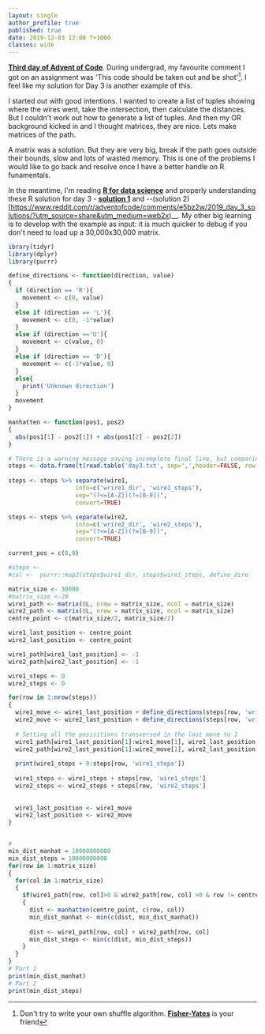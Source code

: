```yaml
---
layout: single
author_profile: true
published: true
date: 2019-12-03 12:00 f+1000
classes: wide
---
```


__[Third day of Advent of Code](https://adventofcode.com/2019/day/3)__. During undergrad, my favourite comment I got on an assignment was 'This code should be taken out and be shot'[^1]. I feel like my solution for Day 3 is another example of this.

I started out with good intentions. I wanted to create a list of tuples showing where the wires went, take the intersection, then calculate the distances. But I couldn't work out how to generate a list of tuples. And then my OR background kicked in and I thought matrices, they are nice. Lets make matrices of the path. 

A matrix was a solution. But they are very big, break if the path goes outside their bounds, slow and lots of wasted memory. This is one of the problems I would like to go back and resolve once I have a better handle on R funamentals.

In the meantime, I'm reading __[R for data science](https://r4ds.had.co.nz/)__ and properly understanding these R solution for day 3  - __[solution 1](https://www.reddit.com/r/adventofcode/comments/e5bz2w/2019_day_3_solutions/?utm_source=share&utm_medium=web2x)__ and --(solution 2)[https://www.reddit.com/r/adventofcode/comments/e5bz2w/2019_day_3_solutions/?utm_source=share&utm_medium=web2x)__. My other big learning is to develop with the example as input: it is much quicker to debug if you don't need to load up a 30,000x30,000 matrix.

```R
ibrary(tidyr)
library(dplyr)
library(purrr)

define_directions <- function(direction, value)
{
  if (direction == 'R'){
    movement <- c(0, value)
  }
  else if (direction == 'L'){
    movement <- c(0, -1*value)
  }
  else if (direction =='U'){
    movement <- c(value, 0)
  }
  else if (direction == 'D'){
    movement <- c(-1*value, 0)
  }
  else{
    print('Unknown direction')
  }
  movement
}

manhatten <- function(pos1, pos2)
{
  abs(pos1[1] - pos2[1]) + abs(pos1[2] - pos2[2])
}

# There is a warning message saying incomplete final line, but comparing the lengths it it fine
steps <- data.frame(t(read.table('day3.txt', sep=',',header=FALSE, row.name=c('wire1', 'wire2'))))
                    
steps <- steps %>% separate(wire1,
                   into=c('wrire1_dir', 'wire1_steps'),                                      
                   sep="(?<=[A-Z])(?=[0-9])",
                   convert=TRUE)

steps <- steps %>% separate(wire2,
                   into=c('wrire2_dir', 'wire2_steps'),                                      
                   sep="(?<=[A-Z])(?=[0-9])",
                   convert=TRUE)

current_pos = c(0,0)

#steps <- 
#cal <-  purrr::map2(steps$wire1_dir, steps$wire1_steps, define_dire

matrix_size <- 30000
#matrix_size <-20
wire1_path <- matrix(0L, nrow = matrix_size, ncol = matrix_size)
wire2_path <- matrix(0L, nrow = matrix_size, ncol = matrix_size)
centre_point <- c(matrix_size/2, matrix_size/2)

wire1_last_position <- centre_point
wire2_last_position <- centre_point

wire1_path[wire1_last_position] <- -1
wire2_path[wire2_last_position] <- -1

wire1_steps <- 0
wire2_steps <- 0

for(row in 1:nrow(steps))
{
  wire1_move <- wire1_last_position + define_directions(steps[row, 'wrire1_dir'], steps[row, 'wire1_steps'])
  wire2_move <- wire2_last_position + define_directions(steps[row, 'wrire2_dir'], steps[row, 'wire2_steps'])
  
  # Setting all the posisitions transversed in the last move to 1
  wire1_path[wire1_last_position[1]:wire1_move[1], wire1_last_position[2]:wire1_move[2]] <- pmin(wire1_steps + 0:steps[row, 'wire1_steps'])
  wire2_path[wire2_last_position[1]:wire2_move[1], wire2_last_position[2]:wire2_move[2]] <- pmin(wire2_steps + 0:steps[row, 'wire2_steps'])
  
  print(wire1_steps + 0:steps[row, 'wire1_steps'])
  
  wire1_steps <- wire1_steps + steps[row, 'wire1_steps']
  wire2_steps <- wire2_steps + steps[row, 'wire2_steps']
  
  
  wire1_last_position <- wire1_move
  wire2_last_position <- wire2_move
}


# 
min_dist_manhat = 10000000000
min_dist_steps = 10000000000
for(row in 1:matrix_size)
{
  for(col in 1:matrix_size)
  {
    if(wire1_path[row, col]>0 & wire2_path[row, col] >0 & row != centre_point[1] & col != centre_point[2])
    {
      dist <- manhatten(centre_point, c(row, col))
      min_dist_manhat <- min(c(dist, min_dist_manhat))
      
      dist <- wire1_path[row, col] + wire2_path[row, col]
      min_dist_steps <- min(c(dist, min_dist_steps))
    }
  }    
}
# Part 1
print(min_dist_manhat)
# Part 2
print(min_dist_steps)

```



[^1]: Don't try to write your own shuffle algorithm. __[Fisher-Yates](https://en.wikipedia.org/wiki/Fisher%E2%80%93Yates_shuffle)__ is your friend